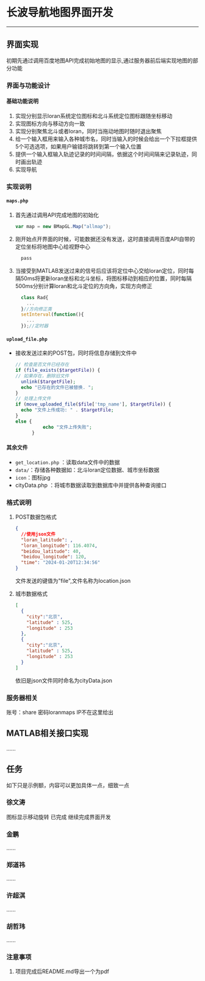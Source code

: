 # 长波导航地图界面开发
---
## 界面实现
初期先通过调用百度地图API完成初始地图的显示,通过服务器前后端实现地图的部分功能
### 界面与功能设计
#### 基础功能说明
1. 实现分别显示loran系统定位图标和北斗系统定位图标跟随坐标移动
2. 实现图标方向与移动方向一致
3. 实现分别聚焦北斗或者loran，同时当拖动地图时随时退出聚焦
4. 给一个输入框用来输入各种城市名，同时当输入的时候会给出一个下拉框提供5个可选选项，如果用户输错将跳转到第一个输入位置
5. 提供一个输入框输入轨迹记录的时间间隔，依据这个时间间隔来记录轨迹，同时画出轨迹
6. 实现导航
### 实现说明
#### `maps.php`
1. 首先通过调用API完成地图的初始化
    ```js
    var map = new BMapGL.Map("allmap");
    ```
2. 刚开始点开界面的时候，可能数据还没有发送，这时直接调用百度API自带的定位坐标将地图中心给视野中心 
    ```js
      pass
    ```
3. 当接受到MATLAB发送过来的信号后应该将定位中心交给loran定位，同时每隔50ms将更新loran坐标和北斗坐标，将图标移动到相应的位置，同时每隔500ms分别计算loran和北斗定位的方向角，实现方向修正
    ```js
      class Rad{
        ...
      }//方向修正类
      setInterval(function(){
        ...
      });//定时器
    ```
#### `upload_file.php`
- 接收发送过来的POST包，同时将信息存储到文件中
  ```PHP
  // 检查是否文件已经存在
  if (file_exists($targetFile)) {
  // 如果存在，删除旧文件
    unlink($targetFile);
    echo "已存在的文件已被替换. ";
  }
  // 处理上传文件
  if (move_uploaded_file($file['tmp_name'], $targetFile)) {
    echo "文件上传成功: " . $targetFile;
  } 
  else {
            echo "文件上传失败";
        }
  ```
#### 其余文件
- `get_location.php` ：读取data文件中的数据
- `data/`：存储各种数据如：北斗loran定位数据、城市坐标数据
- `icon`：图标jpg
- cityData.php ：将城市数据读取到数据库中并提供各种查询接口
### 格式说明
1. POST数据包格式
    ```json
    {
      //使用json文件
      "loran_latitude": ,
      "loran_longitude": 116.4074,
      "beidou_latitude": 40,
      "beidou_longitude": 120,
      "time": "2024-01-20T12:34:56"
    }
    ```
    文件发送的键值为"file",文件名称为location.json

2. 城市数据格式
    ```json
    [
      {
        "city":"北京",
        "latitude" : 525,
        "longitude" : 253
      },
      {
        "city":"北京",
        "latitude" : 525,
        "longitude" : 253
      }
    ]
    ```
    依旧是json文件同时命名为cityData.json
### 服务器相关
账号：share
密码loranmaps
IP不在这里给出
## MATLAB相关接口实现

......
## 任务
如下只是示例额，内容可以更加具体一点，细致一点
### 徐文涛
图标显示移动旋转 已完成
继续完成界面开发
### 金鹏
......
### 郑道祎
......
### 许超淇
......
### 胡哲玮
......
### 注意事项
1. 项目完成后README.md导出一个为pdf
